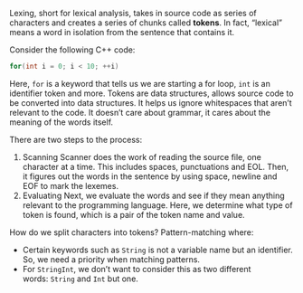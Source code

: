 Lexing, short for lexical analysis, takes in source code as series of characters and creates a series of chunks called **tokens**. In fact, “lexical” means a word in isolation from the sentence that contains it.

Consider the following C++ code:
```cpp
for(int i = 0; i < 10; ++i)
```

Here, `for` is a keyword that tells us we are starting a for loop, `int` is an identifier token and more. Tokens are data structures, allows source code to be converted into data structures. It helps us ignore whitespaces that aren’t relevant to the code. It doesn’t care about grammar, it cares about the meaning of the words itself.

There are two steps to the process:
1. Scanning 
   Scanner does the work of reading the source file, one character at a time. This includes spaces, punctuations and EOL. Then, it figures out the words in the sentence by using space, newline and EOF to mark the lexemes.
2. Evaluating 
   Next, we evaluate the words and see if they mean anything relevant to the programming language. Here, we determine what type of token is found, which is a pair of the token name and value.

How do we split characters into tokens? Pattern-matching where:
- Certain keywords such as `String` is not a variable name but an identifier. So, we need a priority when matching patterns.
- For `StringInt`, we don’t want to consider this as two different words: `String` and `Int` but one.